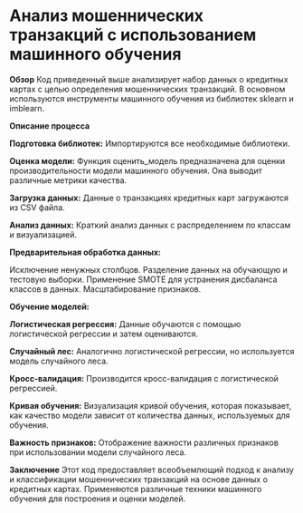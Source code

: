 # **Анализ мошеннических транзакций с использованием машинного обучения**
**Обзор**
Код приведенный выше анализирует набор данных о кредитных картах с целью определения мошеннических транзакций. В основном используются инструменты машинного обучения из библиотек sklearn и imblearn.

**Описание процесса**

**Подготовка библиотек:** Импортируются все необходимые библиотеки.

**Оценка модели:** Функция оценить_модель предназначена для оценки производительности модели машинного обучения. Она выводит различные метрики качества.

**Загрузка данных:** Данные о транзакциях кредитных карт загружаются из CSV файла.

**Анализ данных:** Краткий анализ данных с распределением по классам и визуализацией.

**Предварительная обработка данных:**

  Исключение ненужных столбцов.
  Разделение данных на обучающую и тестовую выборки.
  Применение SMOTE для устранения дисбаланса классов в данных.
  Масштабирование признаков.

**Обучение моделей:**

  **Логистическая регрессия:** Данные обучаются с помощью логистической регрессии и затем оцениваются.
  
  **Случайный лес:** Аналогично логистической регрессии, но используется модель случайного леса.
  
**Кросс-валидация:** Производится кросс-валидация с логистической регрессией.

**Кривая обучения:** Визуализация кривой обучения, которая показывает, как качество модели зависит от количества данных, используемых для обучения.

**Важность признаков:** Отображение важности различных признаков при использовании модели случайного леса.

**Заключение**
Этот код предоставляет всеобъемлющий подход к анализу и классификации мошеннических транзакций на основе данных о кредитных картах. Применяются различные техники машинного обучения для построения и оценки моделей.
